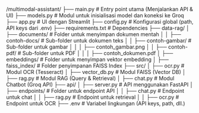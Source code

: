 /multimodal-assistant/
├── main.py               # Entry point utama (Menjalankan API & UI)
├── models.py             # Modul untuk inisialisasi model dan koneksi ke Groq
├── app.py                # UI dengan Streamlit
├── config.py             # Konfigurasi global (path, API keys dari .env)
├── requirements.txt      # Dependencies
├── data-rag/
│   ├── documents/        # Folder untuk menyimpan dokumen mentah
│   │   ├── contoh-docs/  # Sub-folder untuk dokumen teks
│   │   ├── contoh-gambar/ # Sub-folder untuk gambar
│   │   │   ├── contoh_gambar.png
│   │   ├── contoh-pdf/   # Sub-folder untuk PDF
│   │   │   ├── contoh_dokumen.pdf
│   ├── embeddings/       # Folder untuk menyimpan vektor embedding
│   ├── faiss_index/      # Folder penyimpanan FAISS Index
├── src/
│   ├── ocr.py            # Modul OCR (Tesseract)
│   ├── vector_db.py      # Modul FAISS (Vector DB)
│   ├── rag.py            # Modul RAG (Query & Retrieval)
│   ├── chat.py           # Modul Chatbot (Groq API)
├── api/
│   ├── server.py         # API menggunakan FastAPI
│   ├── endpoints/        # Folder untuk endpoint API
│   │   ├── chat.py       # Endpoint untuk chat
│   │   ├── rag.py        # Endpoint untuk retrieval
│   │   ├── ocr.py        # Endpoint untuk OCR
├── .env                  # Variabel lingkungan (API keys, path, dll.)